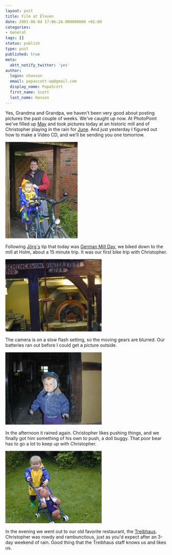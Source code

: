 ```yaml
---
layout: post
title: Film at Eleven
date: 2001-06-04 17:06:24.000000000 +02:00
categories:
- General
tags: []
status: publish
type: post
published: true
meta:
  aktt_notify_twitter: 'yes'
author:
  login: shanson
  email: papascott-wp@gmail.com
  display_name: PapaScott
  first_name: Scott
  last_name: Hanson
---
```

<p>Yes, Grandma and Grandpa, we haven't been very good about posting pictures the past couple of weeks. We've caught up now. At PhotoPoint we've filled up <a href="http://albums.photopoint.com/j/AlbumIndex?u=185392&a=12820285&f=0">May</a> and took pictures today at an historic mill and of Christopher playing in the rain for <a href="http://albums.photopoint.com/j/AlbumIndex?u=185392&a=13155765&f=0">June</a>. And just yesterday I figured out how to make a Video CD, and we'll be sending you one tomorrow.</p>
<p><img src="/wordpress/wp-content/uploads/2001/06/crhbike.jpg" height="300" width="225" border="0" alt="crhbike.jpg: " /></p>
<p>Following <a href="http://www.schockwellenreiter.de/2001/06/03.html">Jörg`s</a> tip that today was <a href="http://www.muehlen-dgm-ev.de/teilnehmer/start.htm">German Mill Day</a>, we biked down to the mill at Holm, about a 15 minute trip. It was our first bike trip with Christopher. </p>
<p><img src="/wordpress/wp-content/uploads/2001/06/millworks.jpg" height="225" width="300" border="0" alt="millworks.jpg: " /></p>
<p>The camera is on a slow flash setting, so the moving gears are blurred. Our batteries ran out before I could get a picture outside.</p>
<p><img src="/wordpress/wp-content/uploads/2001/06/crhmill.jpg" height="225" width="300" border="0" alt="crhmill.jpg: " /></p>
<p>In the afternoon it rained again. Christopher likes pushing things, and we finally got him something of his own to push, a doll buggy. That poor bear has to go a lot to keep up with Christopher.</p>
<p><img src="/wordpress/wp-content/uploads/2001/06/crhbuggy.jpg" height="225" width="300" border="0" alt="crhbuggy.jpg: " /></p>
<p>In the evening we went out to our old favorite restaurant, the <a href="http://www.treibhaus-marxen.de">Treibhaus</a>. Christopher was rowdy and rambunctious, just as you'd expect after an 3-day weekend of rain. Good thing that the Treibhaus staff knows us and likes us.</p>

